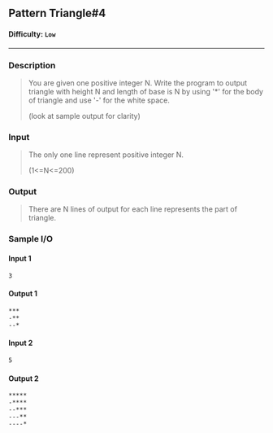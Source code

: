 ## Pattern Triangle#4 

#### Difficulty: `Low`

- - -

### Description

>  You are given one positive integer N. Write the program to output triangle with height N and length of base is N by using '*' for the body of triangle and use '-' for the white space.
>
>  (look at sample output for clarity)

### Input

>The only one line represent positive integer N.
>
>(1<=N<=200)

### Output

>  There are N lines of output for each line represents the part of triangle. 

### Sample I/O

#### Input 1

```
3
```

#### Output 1

```
***
-**
--*
```



#### Input 2

```
5
```

#### Output 2

```
*****
-****
--***
---**
----*
```

